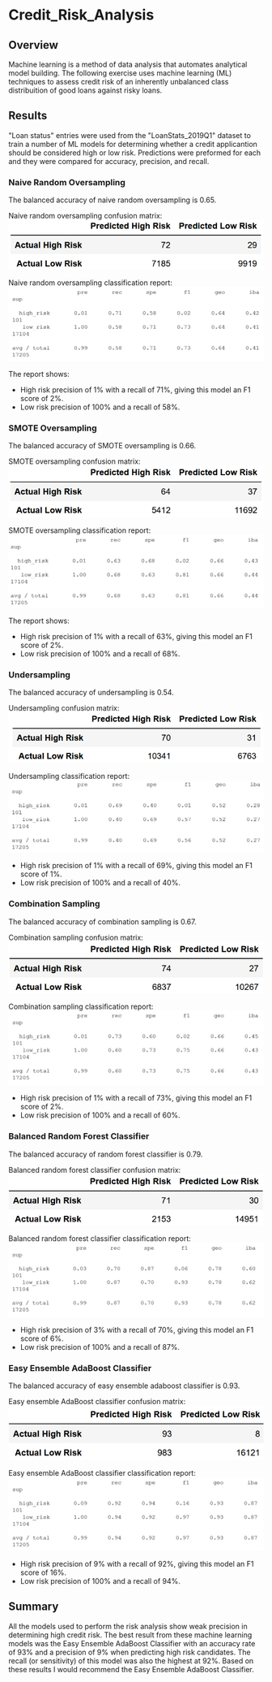 # Credit_Risk_Analysis

## Overview
Machine learning is a method of data analysis that automates analytical model building. The following exercise uses machine learning (ML) techniques to assess credit risk of an inherently unbalanced class distribuition of good loans against risky loans.


## Results
"Loan status" entries were used from the "LoanStats_2019Q1" dataset to train a number of ML models for determining whether a credit applicantion should be considered high or low risk. Predictions were preformed for each and they were compared for accuracy, precision, and recall.

### Naive Random Oversampling

The balanced accuracy of naive random oversampling is 0.65.

Naive random oversampling confusion matrix:
![CM_NaiveRandomOversampling](https://github.com/jp3tty/Credit_Risk_Analysis/blob/main/Images/ConfusionMatrix_NaiveRandomOversample.PNG)

Naive random oversampling classification report:
![ClassReport_NaiveRandomOversampling](https://github.com/jp3tty/Credit_Risk_Analysis/blob/main/Images/ClassReport_NaiveRandomOversample.PNG)

The report shows:
* High risk precision of 1% with a recall of 71%, giving this model an F1 score of 2%.
* Low risk precision of 100% and a recall of 58%.


### SMOTE Oversampling

The balanced accuracy of SMOTE oversampling is 0.66.

SMOTE oversampling confusion matrix:
![CM_SMOTEOversampling](https://github.com/jp3tty/Credit_Risk_Analysis/blob/main/Images/ConfusionMatrix_SMOTE_Oversampling.PNG)

SMOTE oversampling classification report:
![ClassReport_SMOTEOversampling](https://github.com/jp3tty/Credit_Risk_Analysis/blob/main/Images/ClassReport_SMOTE_Oversampling.PNG)

The report shows:
* High risk precision of 1% with a recall of 63%, giving this model an F1 score of 2%.
* Low risk precision of 100% and a recall of 68%.



### Undersampling

The balanced accuracy of undersampling is 0.54.

Undersampling confusion matrix:
![CM_Undersampling](https://github.com/jp3tty/Credit_Risk_Analysis/blob/main/Images/ConfusionMatrix_Undersampling.PNG)

Undersampling classification report:
![ClassReport_Undersampling](https://github.com/jp3tty/Credit_Risk_Analysis/blob/main/Images/ClassRepot_Undersampling.PNG)

* High risk precision of 1% with a recall of 69%, giving this model an F1 score of 1%.
* Low risk precision of 100% and a recall of 40%.


### Combination Sampling

The balanced accuracy of combination sampling is 0.67.

Combination sampling confusion matrix:
![CM_CombinationSampling](https://github.com/jp3tty/Credit_Risk_Analysis/blob/main/Images/ConfusionMatrix_Combined.PNG)

Combination sampling classification report:
![ClassReport_CombinationSampling](https://github.com/jp3tty/Credit_Risk_Analysis/blob/main/Images/ClassReport_Combined.PNG)

* High risk precision of 1% with a recall of 73%, giving this model an F1 score of 2%.
* Low risk precision of 100% and a recall of 60%.


### Balanced Random Forest Classifier

The balanced accuracy of random forest classifier is 0.79.

Balanced random forest classifier confusion matrix:
![CM_BRFC](https://github.com/jp3tty/Credit_Risk_Analysis/blob/main/Images/ConfusionMatrix_BalancedRandomForestClassifier.PNG)


Balanced random forest classifier classification report:
![ClassReport_BRFC](https://github.com/jp3tty/Credit_Risk_Analysis/blob/main/Images/ClassRepot_BalancedRandomForestClassifier.PNG)

* High risk precision of 3% with a recall of 70%, giving this model an F1 score of 6%.
* Low risk precision of 100% and a recall of 87%.


### Easy Ensemble AdaBoost Classifier

The balanced accuracy of easy ensemble adaboost classifier is 0.93.

Easy ensemble AdaBoost classifier confusion matrix:
![CM_EEAC](https://github.com/jp3tty/Credit_Risk_Analysis/blob/main/Images/ConfusionMatrix_EasyEnsembleAdaBoostClassifier.PNG)

Easy ensemble AdaBoost classifier classification report:
![ClassReport_EEAC](https://github.com/jp3tty/Credit_Risk_Analysis/blob/main/Images/ClassReport_EasyEnsembleAdaBoostClassifier.PNG)

* High risk precision of 9% with a recall of 92%, giving this model an F1 score of 16%.
* Low risk precision of 100% and a recall of 94%.


## Summary
All the models used to perform the risk analysis show weak precision in determining high credit risk. The best result from these machine learning models was the Easy Ensemble AdaBoost Classifier with an accuracy rate of 93% and a precision of 9% when predicting high risk candidates. The recall (or sensitivity) of this model was also the highest at 92%. Based on these results I would recommend the Easy Ensemble AdaBoost Classifier.
